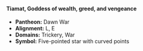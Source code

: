 #### Tiamat, Goddess of wealth, greed, and vengeance
- **Pantheon:** Dawn War
- **Alignment:** L, E
- **Domains:** Trickery, War
- **Symbol:** Five-pointed star with curved points